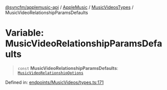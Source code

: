 [@syncfm/applemusic-api](../../../../../../globals.md) / [AppleMusic](../../../index.md) / [MusicVideosTypes](../index.md) / MusicVideoRelationshipParamsDefaults

# Variable: MusicVideoRelationshipParamsDefaults

> `const` **MusicVideoRelationshipParamsDefaults**: [`MusicVideoRelationshipOptions`](../interfaces/MusicVideoRelationshipOptions.md)

Defined in: [endpoints/MusicVideos/types.ts:171](https://github.com/sync-fm/applemusic-api/blob/9471caba6a6b5bc92263ffc6e5d9c04672ec1f7f/src/endpoints/MusicVideos/types.ts#L171)

